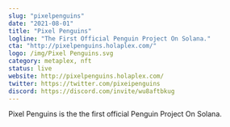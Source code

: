 ```yaml
---
slug: "pixelpenguins"
date: "2021-08-01"
title: "Pixel Penguins"
logline: "The First Official Penguin Project On Solana."
cta: "http://pixelpenguins.holaplex.com/"
logo: /img/Pixel Penguins.svg
category: metaplex, nft
status: live
website: http://pixelpenguins.holaplex.com/
twitter: https://twitter.com/pixeipenguins
discord: https://discord.com/invite/wu8aftbkug
---
```


Pixel Penguins is the the first official Penguin Project On Solana.
